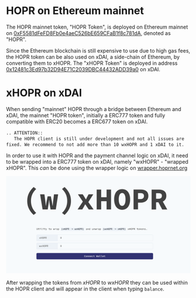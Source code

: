# HOPR on Ethereum mainnet

The HOPR mainnet token, "HOPR Token", is deployed on Ethereum mainnet on [0xF5581dFeFD8Fb0e4aeC526bE659CFaB1f8c781dA](https://etherscan.io/address/0xF5581dFeFD8Fb0e4aeC526bE659CFaB1f8c781dA), denoted as "HOPR".

Since the Ethereum blockchain is still expensive to use due to high gas fees, the HOPR token can be also used on xDAI, a side-chain of Ethereum, by converting them to xHOPR. The "xHOPR Token" is deployed in address [0x12481c3Ed97b32D94E71C2039DBC44432ADD39a0](https://blockscout.com/poa/xdai/address/0x12481c3Ed97b32D94E71C2039DBC44432ADD39a0/transactions) on xDAI.

# xHOPR on xDAI

When sending "mainnet" HOPR through a bridge between Ethereum and xDAI, the mainnet "HOPR token", initially a ERC777 token and fully compatible with ERC20 becomes a ERC677 token on xDAI.

```eval_rst
.. ATTENTION::
   The HOPR client is still under development and not all issues are fixed. We recommend to not add more than 10 wxHOPR and 1 xDAI to it.
```

In order to use it with HOPR and the payment channel logic on xDAI, it need to be wrapped into a ERC777 token on xDAI, namely "wxHOPR" - "wrapped xHOPR". This *can* be done using the wrapper logic on [wrapper.hoprnet.org](https://wrapper.hoprnet.org)

[![](../../../images/wxhopr.png)](https://wrapper.hoprnet.org)

After wrapping the tokens from *xHOPR* to *wxHOPR* they can be used within the HOPR client and will appear in the client when typing `balance`.


